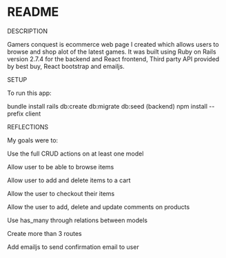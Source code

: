 # README
DESCRIPTION

Gamers conquest is ecommerce web page I created which allows users to browse and shop alot of the latest games.
It was built using Ruby on Rails version 2.7.4 for the backend and React frontend, Third party API provided by best buy, React bootstrap and emailjs.



SETUP

To run this app:

bundle install
rails db:create db:migrate db:seed (backend)
npm install --prefix client


REFLECTIONS

My goals were to:

Use the full CRUD actions on at least one model

Allow user to be able to browse items

Allow user to add and delete items to a cart

Allow the user to checkout their items

Allow the user to add, delete and update comments on products

Use has_many through relations between models

Create more than 3 routes

Add emailjs to send confirmation email to user





